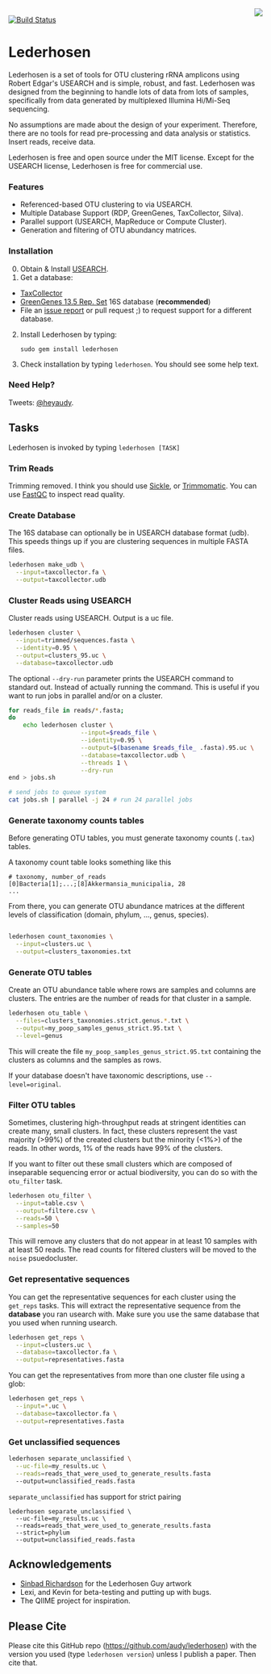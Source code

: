 <img src="https://raw.github.com/audy/lederhosen/master/logo.png" align="right">

[![Build
Status](https://travis-ci.org/audy/lederhosen.png)](https://travis-ci.org/audy/lederhosen)

# Lederhosen

Lederhosen is a set of tools for OTU clustering rRNA amplicons using
Robert Edgar's USEARCH and is simple, robust, and fast.
Lederhosen was designed from the beginning to handle lots of data from
lots of samples, specifically from data generated by multiplexed
Illumina Hi/Mi-Seq sequencing.

No assumptions are made about the design of your experiment.
Therefore, there are no tools for read pre-processing and data analysis
or statistics. Insert reads, receive data.

Lederhosen is free and open source under the MIT license. Except for
the USEARCH license, Lederhosen is free for commercial use.

### Features

- Referenced-based OTU clustering to via USEARCH.
- Multiple Database Support (RDP, GreenGenes, TaxCollector, Silva).
- Parallel support (USEARCH, MapReduce or Compute Cluster).
- Generation and filtering of OTU abundancy matrices.

### Installation

0. Obtain & Install [USEARCH](http://www.drive5.com/).
1. Get a database:
  - [TaxCollector](http://github.com/audy/taxcollector)
  - [GreenGenes 13.5 Rep. Set](http://greengenes.secondgenome.com/downloads) 16S
    database (**recommended**)
  - File an [issue report](https://github.com/audy/lederhosen/issues) or pull request ;) to request support for a different database.
2. Install Lederhosen by typing:

    `sudo gem install lederhosen`
4. Check installation by typing `lederhosen`. You should see some help text.

### Need Help?

Tweets: [@heyaudy](http://twitter.com/heyaudy).

## Tasks

Lederhosen is invoked by typing `lederhosen [TASK]`

### Trim Reads

Trimming removed. I think you should use
[Sickle](https://github.com/najoshi/sickle), or
[Trimmomatic](http://www.usadellab.org/cms/index.php?page=trimmomatic).
You can use
[FastQC](http://www.bioinformatics.babraham.ac.uk/projects/fastqc/) to inspect read quality.

### Create Database

The 16S database can optionally be in USEARCH database format (udb).
This speeds things up if you are clustering sequences in multiple FASTA
files.

```bash
lederhosen make_udb \
  --input=taxcollector.fa \
  --output=taxcollector.udb
```

### Cluster Reads using USEARCH

Cluster reads using USEARCH. Output is a uc file.

```bash
lederhosen cluster \
  --input=trimmed/sequences.fasta \
  --identity=0.95 \
  --output=clusters_95.uc \
  --database=taxcollector.udb
```

The optional `--dry-run` parameter prints the USEARCH command to
standard out. Instead of actually running the command. This is useful if
you want to run jobs in parallel and/or on a cluster.

```bash
for reads_file in reads/*.fasta;
do
    echo lederhosen cluster \
                    --input=$reads_file \
                    --identity=0.95 \
                    --output=$(basename $reads_file_ .fasta).95.uc \
                    --database=taxcollector.udb \
                    --threads 1 \
                    --dry-run
end > jobs.sh

# send jobs to queue system
cat jobs.sh | parallel -j 24 # run 24 parallel jobs
```

### Generate taxonomy counts tables

Before generating OTU tables, you must generate taxonomy counts (`.tax`) tables.

A taxonomy count table looks something like this

    # taxonomy, number_of_reads
    [0]Bacteria[1];...;[8]Akkermansia_municipalia, 28
    ...

From there, you can generate OTU abundance matrices at the different levels of classification (domain, phylum, ..., genus, species).

```bash

lederhosen count_taxonomies \
  --input=clusters.uc \
  --output=clusters_taxonomies.txt
```

### Generate OTU tables

Create an OTU abundance table where rows are samples and columns are clusters. The entries are the number of reads for that cluster in a sample.

```bash
lederhosen otu_table \
  --files=clusters_taxonomies.strict.genus.*.txt \
  --output=my_poop_samples_genus_strict.95.txt \
  --level=genus
```

This will create the file `my_poop_samples_genus_strict.95.txt` containing the clusters
as columns and the samples as rows.

If your database doesn't have taxonomic descriptions, use
`--level=original`.

### Filter OTU tables

Sometimes, clustering high-throughput reads at stringent identities can create many, small clusters.
In fact, these clusters represent the vast majority (>99%) of the created clusters but the minority (<1%>)
of the reads. In other words, 1% of the reads have 99% of the clusters.

If you want to filter out these small clusters which are composed of inseparable sequencing error or
actual biodiversity, you can do so with the `otu_filter` task.

```bash
lederhosen otu_filter \
  --input=table.csv \
  --output=filtere.csv \
  --reads=50 \
  --samples=50
```

This will remove any clusters that do not appear in at least 10 samples with at least 50 reads. The read counts
for filtered clusters will be moved to the `noise` psuedocluster.

### Get representative sequences

You can get the representative sequences for each cluster using the `get_reps` tasks.
This will extract the representative sequence from the __database__ you ran usearch with.
Make sure you use the same database that you used when running usearch.

```bash
lederhosen get_reps \
  --input=clusters.uc \
  --database=taxcollector.fa \
  --output=representatives.fasta
```

You can get the representatives from more than one cluster file using a glob:

```bash
lederhosen get_reps \
  --input=*.uc \
  --database=taxcollector.fa \
  --output=representatives.fasta
```

### Get unclassified sequences

```bash
lederhosen separate_unclassified \
  --uc-file=my_results.uc \
  --reads=reads_that_were_used_to_generate_results.fasta
  --output=unclassified_reads.fasta
```

`separate_unclassified` has support for strict pairing

```
lederhosen separate_unclassified \
  --uc-file=my_results.uc \
  --reads=reads_that_were_used_to_generate_results.fasta
  --strict=phylum
  --output=unclassified_reads.fasta
```

## Acknowledgements

- [Sinbad Richardson](http://viennapitts.com/) for the Lederhosen Guy artwork
- Lexi, and Kevin for beta-testing and putting up with bugs.
- The QIIME project for inspiration.

## Please Cite

Please cite this GitHub repo (https://github.com/audy/lederhosen) with the version you used (type `lederhosen version`) unless I publish a paper. Then cite that.
